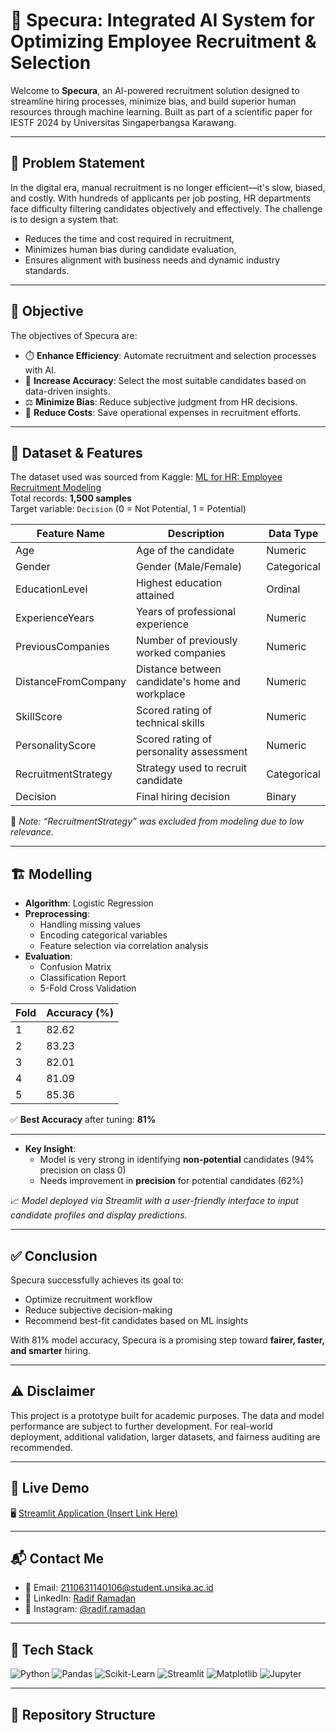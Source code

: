 # 🤖 Specura: Integrated AI System for Optimizing Employee Recruitment & Selection

Welcome to **Specura**, an AI-powered recruitment solution designed to streamline hiring processes, minimize bias, and build superior human resources through machine learning. Built as part of a scientific paper for IESTF 2024 by Universitas Singaperbangsa Karawang.

---

## 📌 Problem Statement

In the digital era, manual recruitment is no longer efficient—it's slow, biased, and costly. With hundreds of applicants per job posting, HR departments face difficulty filtering candidates objectively and effectively. The challenge is to design a system that:

- Reduces the time and cost required in recruitment,
- Minimizes human bias during candidate evaluation,
- Ensures alignment with business needs and dynamic industry standards.

---

## 🎯 Objective

The objectives of Specura are:

- ⏱️ **Enhance Efficiency**: Automate recruitment and selection processes with AI.
- 🎯 **Increase Accuracy**: Select the most suitable candidates based on data-driven insights.
- ⚖️ **Minimize Bias**: Reduce subjective judgment from HR decisions.
- 💸 **Reduce Costs**: Save operational expenses in recruitment efforts.

---

## 🧠 Dataset & Features

The dataset used was sourced from Kaggle: [ML for HR: Employee Recruitment Modeling](https://www.kaggle.com)  
Total records: **1,500 samples**  
Target variable: `Decision` (0 = Not Potential, 1 = Potential)

| Feature Name           | Description                                      | Data Type  |
|------------------------|--------------------------------------------------|------------|
| Age                   | Age of the candidate                              | Numeric    |
| Gender                | Gender (Male/Female)                              | Categorical|
| EducationLevel        | Highest education attained                        | Ordinal    |
| ExperienceYears       | Years of professional experience                  | Numeric    |
| PreviousCompanies     | Number of previously worked companies             | Numeric    |
| DistanceFromCompany   | Distance between candidate's home and workplace  | Numeric    |
| SkillScore            | Scored rating of technical skills                 | Numeric    |
| PersonalityScore      | Scored rating of personality assessment           | Numeric    |
| RecruitmentStrategy   | Strategy used to recruit candidate                | Categorical|
| Decision              | Final hiring decision                             | Binary     |

📝 *Note: “RecruitmentStrategy” was excluded from modeling due to low relevance.*

---

## 🏗️ Modelling

- **Algorithm**: Logistic Regression
- **Preprocessing**:
  - Handling missing values
  - Encoding categorical variables
  - Feature selection via correlation analysis
- **Evaluation**:
  - Confusion Matrix
  - Classification Report
  - 5-Fold Cross Validation

| Fold | Accuracy (%) |
|------|--------------|
| 1    | 82.62        |
| 2    | 83.23        |
| 3    | 82.01        |
| 4    | 81.09        |
| 5    | 85.36        |

✅ **Best Accuracy** after tuning: **81%**

---


- **Key Insight**:
  - Model is very strong in identifying **non-potential** candidates (94% precision on class 0)
  - Needs improvement in **precision** for potential candidates (62%)

📈 *Model deployed via Streamlit with a user-friendly interface to input candidate profiles and display predictions.*

---

## ✅ Conclusion

Specura successfully achieves its goal to:
- Optimize recruitment workflow
- Reduce subjective decision-making
- Recommend best-fit candidates based on ML insights

With 81% model accuracy, Specura is a promising step toward **fairer, faster, and smarter** hiring.

---

## ⚠️ Disclaimer

This project is a prototype built for academic purposes. The data and model performance are subject to further development. For real-world deployment, additional validation, larger datasets, and fairness auditing are recommended.

---

## 🚀 Live Demo

🖥️ [Streamlit Application (Insert Link Here)](https://your-streamlit-app-link)

---

## 📬 Contact Me

- 📧 Email: 2110631140106@student.unsika.ac.id  
- 💼 LinkedIn: [Radif Ramadan](https://www.linkedin.com/in/your-link)  
- 📸 Instagram: [@radif.ramadan](https://instagram.com/your-handle)

---

## 🧰 Tech Stack

![Python](https://img.shields.io/badge/Python-3776AB?style=for-the-badge&logo=python&logoColor=white)
![Pandas](https://img.shields.io/badge/Pandas-150458?style=for-the-badge&logo=pandas)
![Scikit-Learn](https://img.shields.io/badge/Scikit--Learn-F7931E?style=for-the-badge&logo=scikit-learn&logoColor=white)
![Streamlit](https://img.shields.io/badge/Streamlit-FF4B4B?style=for-the-badge&logo=streamlit&logoColor=white)
![Matplotlib](https://img.shields.io/badge/Matplotlib-11557C?style=for-the-badge&logo=matplotlib&logoColor=white)
![Jupyter](https://img.shields.io/badge/Jupyter-F37626?style=for-the-badge&logo=jupyter&logoColor=white)

---

## 📁 Repository Structure



